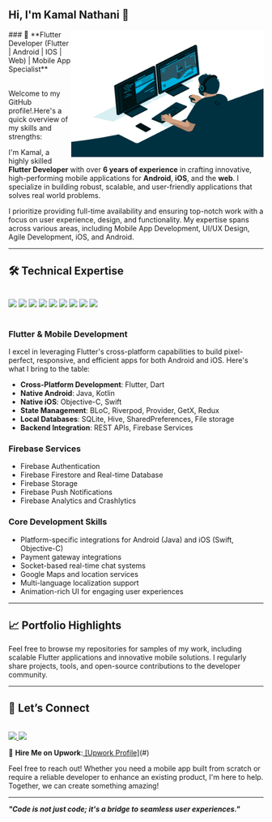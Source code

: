 ## Hi, I'm Kamal Nathani 👋
<img align="right" alt="GIF" src="code.gif" width="380" height="250" />
### 🚀 **Flutter Developer (Flutter | Android | IOS | Web) | Mobile App Specialist**
<br>
<br>

Welcome to my GitHub profile!.Here's a quick overview of my skills and strengths:

I'm Kamal, a highly skilled **Flutter Developer** with over **6 years of experience** in crafting innovative, high-performing mobile applications for **Android**, **iOS**, and the **web**. I specialize in building robust, scalable, and user-friendly applications that solves real world problems.

I prioritize providing full-time availability and ensuring top-notch work with a focus on user experience, design, and functionality. My expertise spans across various areas, including Mobile App Development, UI/UX Design, Agile Development, iOS, and Android.

---

## 🛠️ **Technical Expertise**

<br>
<div align="start">
<img src="https://img.shields.io/badge/Flutter-02569B?style=for-the-badge&logo=flutter&logoColor=white" />
<img src="https://img.shields.io/badge/Dart-0175C2?style=for-the-badge&logo=dart&logoColor=white" />
<img src="https://img.shields.io/badge/firebase-ffca28?style=for-the-badge&logo=firebase&logoColor=black" />
<img src="https://img.shields.io/badge/Node.js-339933?style=for-the-badge&logo=nodedotjs&logoColor=white" />    
<img src="https://img.shields.io/badge/Postman-FF6C37?style=for-the-badge&logo=Postman&logoColor=white" />   
<img src="https://img.shields.io/badge/Stripe-626CD9?style=for-the-badge&logo=Stripe&logoColor=white" />
<img src="https://img.shields.io/badge/Android-3DDC84?style=for-the-badge&logo=android&logoColor=white" />
<!--<img src="https://img.shields.io/badge/iOS-000000?style=for-the-badge&logo=ios&logoColor=white" /> --> 
<img src="https://img.shields.io/badge/Git-F05032?style=for-the-badge&logo=git&logoColor=white" />
<img src="https://img.shields.io/badge/Figma-F24E1E?style=for-the-badge&logo=figma&logoColor=white" />
</div>
<br>

### Flutter & Mobile Development
I excel in leveraging Flutter's cross-platform capabilities to build pixel-perfect, responsive, and efficient apps for both Android and iOS. Here's what I bring to the table:

- **Cross-Platform Development**: Flutter, Dart
- **Native Android**: Java, Kotlin
- **Native iOS**: Objective-C, Swift
- **State Management**: BLoC, Riverpod, Provider, GetX, Redux
- **Local Databases**: SQLite, Hive, SharedPreferences, File storage
- **Backend Integration**: REST APIs, Firebase Services

### Firebase Services
- Firebase Authentication
- Firebase Firestore and Real-time Database
- Firebase Storage
- Firebase Push Notifications
- Firebase Analytics and Crashlytics

### Core Development Skills
- Platform-specific integrations for Android (Java) and iOS (Swift, Objective-C)
- Payment gateway integrations
- Socket-based real-time chat systems
- Google Maps and location services
- Multi-language localization support
- Animation-rich UI for engaging user experiences

---

## 📈 **Portfolio Highlights**
Feel free to browse my repositories for samples of my work, including scalable Flutter applications and innovative mobile solutions. I regularly share projects, tools, and open-source contributions to the developer community.

---

## 💌 **Let’s Connect**
<br>

<a href="https://www.linkedin.com/in/kamal-nathani-a51a63182/">
    <img src="https://img.shields.io/badge/linkedin-%230077B5.svg?&style=for-the-badge&logo=linkedin&logoColor=white" />
</a>

<!--<a href="https://wa.me/message/3IVXH7LJFEPTH1">
    <img src="https://img.shields.io/badge/WhatsApp-25D366?style=for-the-badge&logo=whatsapp&logoColor=white" />
</a>-->

<a href="https://www.upwork.com/freelancers/~011f53ed0a655b45a0">
    <img src="https://img.shields.io/badge/UpWork-6FDA44?style=for-the-badge&logo=Upwork&logoColor=white" />
</a>

<!--<a href="https://www.facebook.com/vithani.ravi">
    <img src="https://img.shields.io/badge/Facebook-1877F2?style=for-the-badge&logo=facebook&logoColor=white" />
</a>-->
 <br>


💼 **Hire Me on Upwork**:[ [Upwork Profile]](https://www.upwork.com/freelancers/~011f53ed0a655b45a0)(#)


Feel free to reach out! Whether you need a mobile app built from scratch or require a reliable developer to enhance an existing product, I'm here to help. Together, we can create something amazing!

---

**_"Code is not just code; it's a bridge to seamless user experiences."_**

<!--
**kamal66/kamal66** is a ✨ _special_ ✨ repository because its `README.md` (this file) appears on your GitHub profile.

Here are some ideas to get you started:

- 🔭 I’m currently working on ...
- 🌱 I’m currently learning ...
- 👯 I’m looking to collaborate on ...
- 🤔 I’m looking for help with ...
- 💬 Ask me about ...
- 📫 How to reach me: ...
- 😄 Pronouns: ...
- ⚡ Fun fact: ...
-->
